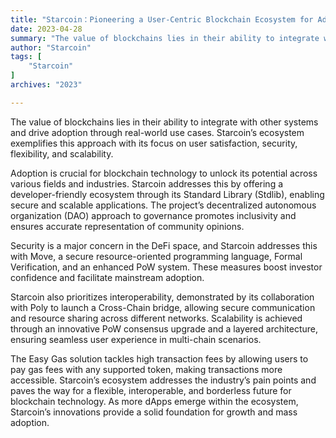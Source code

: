 ```yaml
---
title: "Starcoin：Pioneering a User-Centric Blockchain Ecosystem for Adoption"
date: 2023-04-28
summary: "The value of blockchains lies in their ability to integrate with other systems and drive adoption through real-world use cases. Starcoin’s..."
author: "Starcoin"
tags: [
    "Starcoin"
]
archives: "2023"

---
```


The value of blockchains lies in their ability to integrate with other systems and drive adoption through real-world use cases. Starcoin’s ecosystem exemplifies this approach with its focus on user satisfaction, security, flexibility, and scalability.

Adoption is crucial for blockchain technology to unlock its potential across various fields and industries. Starcoin addresses this by offering a developer-friendly ecosystem through its Standard Library (Stdlib), enabling secure and scalable applications. The project’s decentralized autonomous organization (DAO) approach to governance promotes inclusivity and ensures accurate representation of community opinions.

Security is a major concern in the DeFi space, and Starcoin addresses this with Move, a secure resource-oriented programming language, Formal Verification, and an enhanced PoW system. These measures boost investor confidence and facilitate mainstream adoption.

Starcoin also prioritizes interoperability, demonstrated by its collaboration with Poly to launch a Cross-Chain bridge, allowing secure communication and resource sharing across different networks. Scalability is achieved through an innovative PoW consensus upgrade and a layered architecture, ensuring seamless user experience in multi-chain scenarios.

The Easy Gas solution tackles high transaction fees by allowing users to pay gas fees with any supported token, making transactions more accessible. Starcoin’s ecosystem addresses the industry’s pain points and paves the way for a flexible, interoperable, and borderless future for blockchain technology. As more dApps emerge within the ecosystem, Starcoin’s innovations provide a solid foundation for growth and mass adoption.

